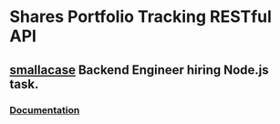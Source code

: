 # Shares Portfolio Tracking RESTful API

## [smallacase](smallcase.com) Backend Engineer hiring Node.js task.

### [Documentation](https://documenter.getpostman.com/view/8028791/T1LTgQVD)